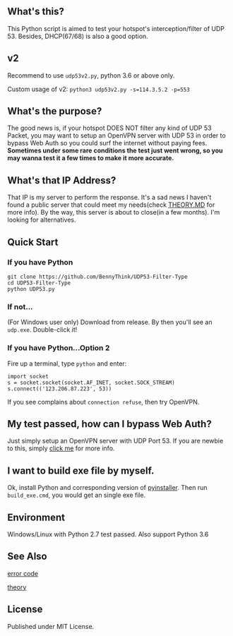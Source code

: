 ## What's this? ##
This Python script is aimed to test your hotspot's interception/filter of UDP 53. Besides, DHCP(67/68) is also a good option.

## v2
Recommend to use `udp53v2.py`, python 3.6 or above only.

Custom usage of v2:
`python3 udp53v2.py -s=114.3.5.2 -p=553`

## What's the purpose? ##

The good news is, if your hotspot DOES NOT filter any kind of UDP 53 Packet,
you may want to setup an OpenVPN server with UDP 53 in order to bypass Web Auth so you could surf the internet without paying fees.
**Sometimes under some rare conditions the test just went wrong, so you may wanna test it a few times to make it more accurate.** 

## What's that IP Address? ##
That IP is my server to perform the response. It's a sad 
news I haven't found a public server that could meet my needs(check [THEORY.MD](THEORY.MD) for more info).
By the way, this server is about to close(in a few months). I'm looking for alternatives.


## Quick Start ##
### If you have Python ###
```
git clone https://github.com/BennyThink/UDP53-Filter-Type
cd UDP53-Filter-Type
python UDP53.py
```
### If not... ###
(For Windows user only) Download from release. By then you'll see an `udp.exe`.
Double-click it!

### If you have Python...Option 2 ###
Fire up a terminal, type `python` and enter:
```
import socket
s = socket.socket(socket.AF_INET, socket.SOCK_STREAM)
s.connect(('123.206.87.223', 53))
```
If you see complains about `connection refuse`, then try OpenVPN.

## My test passed, how can I bypass Web Auth? ##
Just simply setup an OpenVPN server with UDP Port 53. If you are newbie to this, 
simply [click me](https://www.bennythink.com/udp53.html) for more info.



## I want to build exe file by myself. ##
Ok, install Python and corresponding version of [pyinstaller](https://sourceforge.net/projects/pywin32/files/pywin32/).
Then run `build_exe.cmd`, you would get an single exe file.

## Environment ##
Windows/Linux with Python 2.7 test passed.
Also support Python 3.6
## See Also ##
[error code](ERROR_CODE.MD)

[theory](THEORY.MD)
## License ##
Published under MIT License.
